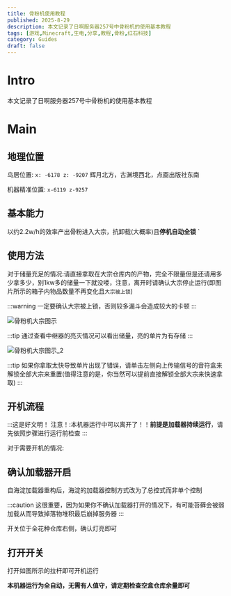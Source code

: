 ```yaml
---
title: 骨粉机使用教程
published: 2025-8-29
description: 本文记录了日啊服务器257号中骨粉机的使用基本教程
tags: [游戏,Minecraft,生电,分享,教程,骨粉,红石科技]
category: Guides
draft: false
---
```


# Intro
本文记录了日啊服务器257号中骨粉机的使用基本教程

# Main
## 地理位置 

鸟居位置: `x: -6178 z: -9207` 辉月北方，古渊境西北，点画出版社东南

机器精准位置: `x-6119 z-9257`

## 基本能力

以约2.2w/h的效率产出骨粉进入大宗，抗卸载(大概率)且**停机自动全锁**
`
## 使用方法

对于储量充足的情况:请直接拿取在大宗仓库内的产物，完全不限量但是还请用多少拿多少，别1kw多的储量一下就没喽，注意，离开时请确认大宗停止运行(即图片所示的箱子内物品数量不再变化且`大宗被上锁`)

:::warning
一定要确认大宗被上锁，否则较多漏斗会造成较大的卡顿
:::

<img src="https://i0.hdslb.com/bfs/openplatform/57d9c91c25b7bff72ac0271f19482f466cac1d35.png" referrerpolicy="no-referrer" alt="骨粉机大宗图示">

:::tip
通过查看中继器的亮灭情况可以看出储量，亮的单片为有存储
:::

<img src="https://i0.hdslb.com/bfs/article/10cef16009e729367561f6fdd5b1da5c452972510.png" referrerpolicy="no-referrer" alt="骨粉机大宗图示_2">

:::tip
如果你拿取太快导致单片出现了错误，请单击左侧向上传输信号的音符盒来解锁全部大宗来重置(值得注意的是，你当然可以提前直接解锁全部大宗来快速拿取)
:::

## 开机流程

:::这是好文明！
注意！:本机器运行中可以离开了！！**前提是加载器持续运行**，请先依照步骤进行运行前检查
:::

对于需要开机的情况:

## 确认加载器开启
自海淀加载器重构后，海淀的加载器控制方式改为了总控式而非单个控制

:::caution
这很重要，因为如果你不确认加载器打开的情况下，有可能苔藓会被弱加载从而导致掉落物堆积最后崩掉服务器
:::

开关位于全花种仓库右侧，确认灯亮即可

## 打开开关
打开如图所示的拉杆即可开机运行

**本机器运行为全自动，无需有人值守，请定期检查空盒仓库余量即可**